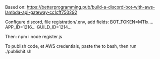 Based on: https://betterprogramming.pub/build-a-discord-bot-with-aws-lambda-api-gateway-cc1cff750292

Configure discord, file registration/.env, add fields:
BOT_TOKEN=MTIx....
APP_ID=1216...
GUILD_ID=1214...

Then:
npm i
node register.js

To publish code, et AWS credentials, paste the to bash, then run ./publishit.sh

